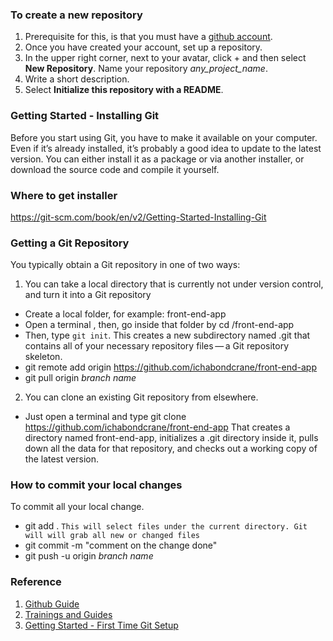 
### To create a new repository

1. Prerequisite for this, is that you must have a [github account](https://github.com/). 
2. Once you have created your account, set up a repository.
3. In the upper right corner, next to your avatar, click + and then select **New Repository**. Name your repository *any_project_name*.
4. Write a short description.
5. Select **Initialize this repository with a README**.

### Getting Started - Installing Git

Before you start using Git, you have to make it available on your computer. Even if it’s already installed, it’s probably a good idea to update to the latest version. You can either install it as a package or via another installer, or download the source code and compile it yourself.

### Where to get installer

https://git-scm.com/book/en/v2/Getting-Started-Installing-Git

### Getting a Git Repository

You typically obtain a Git repository in one of two ways:

1. You can take a local directory that is currently not under version control, and turn it into a Git repository

* Create a local folder, for example: front-end-app
* Open a terminal , then, go inside that folder by cd /front-end-app 
* Then, type ``` git init ```. This creates a new subdirectory named .git that contains all of your necessary repository files — a Git repository skeleton.
* git remote add origin https://github.com/ichabondcrane/front-end-app
* git pull origin _branch name_

2. You can clone an existing Git repository from elsewhere.

* Just open a terminal and type git clone https://github.com/ichabondcrane/front-end-app
That creates a directory named front-end-app, initializes a .git directory inside it, pulls down all the data for that repository, and checks out a working copy of the latest version.

### How to commit your local changes

To commit all your local change.

* git add .  ``` This will select files under the current directory. Git will will grab all new or changed files ```
* git commit -m "comment on the change done"
* git push -u origin _branch name_


### Reference
1. [Github Guide](https://guides.github.com/activities/hello-world/ "Github Guide")
2. [Trainings and Guides](https://www.youtube.com/githubguides)
3. [Getting Started - First Time  Git Setup](https://git-scm.com/book/en/v2/Getting-Started-First-Time-Git-Setup)